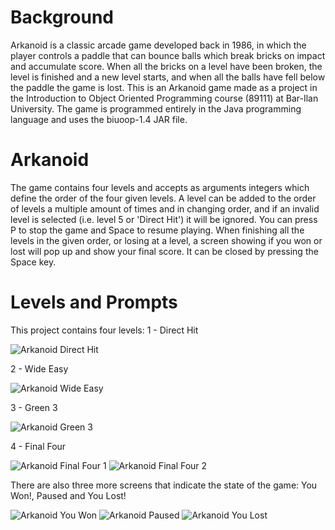 # Background
Arkanoid is a classic arcade game developed back in 1986, in which the player controls a paddle that can bounce balls which break bricks on impact
and accumulate score. When all the bricks on a level have been broken, the level is finished and a new level starts, and when all the balls have fell
below the paddle the game is lost.
This is an Arkanoid game made as a project in the Introduction to Object Oriented Programming course (89111) at Bar-Ilan University.
The game is programmed entirely in the Java programming language and uses the biuoop-1.4 JAR file.

# Arkanoid
The game contains four levels and accepts as arguments integers which define the order of the four given levels. A level can be added to the order
of levels a multiple amount of times and in changing order, and if an invalid level is selected (i.e. level 5 or 'Direct Hit') it will be ignored.
You can press P to stop the game and Space to resume playing.
When finishing all the levels in the given order, or losing at a level, a screen showing if you won or lost will pop up and show your final score. It
can be closed by pressing the Space key.

# Levels and Prompts
This project contains four levels:
1 - Direct Hit

![Arkanoid Direct Hit](https://user-images.githubusercontent.com/30572278/145772918-6bade7f0-9029-4d9c-abde-2fee71701cde.png)

2 - Wide Easy

![Arkanoid Wide Easy](https://user-images.githubusercontent.com/30572278/145773143-82dae97b-0521-455c-95dd-23a088def071.png)

3 - Green 3

![Arkanoid Green 3](https://user-images.githubusercontent.com/30572278/145773382-5efe4c72-795f-4dc4-a05f-febfbc13466a.png)

4 - Final Four

![Arkanoid Final Four 1](https://user-images.githubusercontent.com/30572278/145773633-23c09410-a2b9-46a9-80f5-981231b10630.png)
![Arkanoid Final Four 2](https://user-images.githubusercontent.com/30572278/145774226-d4ddc672-2c20-4b6f-a76d-4a12b3a34fc3.png)


There are also three more screens that indicate the state of the game: You Won!, Paused and You Lost!

![Arkanoid You Won](https://user-images.githubusercontent.com/30572278/145775555-a9229f75-2765-43bf-ac7c-37c9e719eeb2.png)
![Arkanoid Paused](https://user-images.githubusercontent.com/30572278/145775674-b8b75449-edbc-4928-bef6-57533527218f.png)
![Arkanoid You Lost](https://user-images.githubusercontent.com/30572278/145774933-cc9c75a8-c589-4239-9fce-eec31c459570.png)
